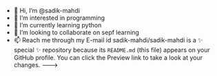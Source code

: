 - 👋 Hi, I’m @sadik-mahdi
- 👀 I’m interested in programming
- 🌱 I’m currently learning python
- 💞️ I’m looking to collaborate on sepf learning
- 📫 Reach me through my E-mail id
sadik-mahdi/sadik-mahdi is a ✨ special ✨ repository because its `README.md` (this file) appears on your GitHub profile.
You can click the Preview link to take a look at your changes.
--->

